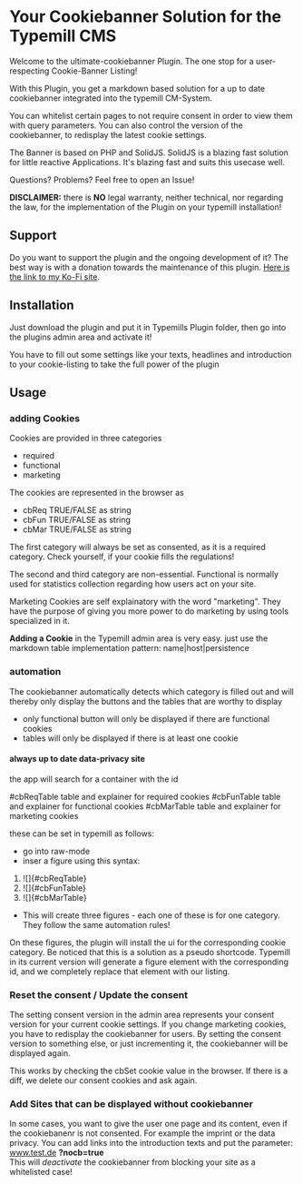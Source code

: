 # Your Cookiebanner Solution for the Typemill CMS

Welcome to the ultimate-cookiebanner Plugin. The one stop for a user-respecting Cookie-Banner Listing!

With this Plugin, you get a markdown based solution for a up to date cookiebanner integrated into the typemill CM-System.

You can whitelist certain pages to not require consent in order to view them with query parameters. You can also control the version of the cookiebanner, to redisplay the latest cookie settings.

The Banner is based on PHP and SolidJS. SolidJS is a blazing fast solution for little reactive Applications. It's blazing fast and suits this usecase well.

Questions? Problems? Feel free to open an Issue!

**DISCLAIMER:** there is **NO** legal warranty, neither technical, nor regarding the law, for the implementation of the Plugin on your typemill installation!

## Support

Do you want to support the plugin and the ongoing development of it? The best way is with a donation towards the maintenance of this plugin.
[Here is the link to my Ko-Fi site](https://ko-fi.com/slezakit/?hidefeed=true&widget=true&embed=true).

## Installation

Just download the plugin and put it in Typemills Plugin folder, then go into the plugins admin area and activate it!

You have to fill out some settings like your texts, headlines and introduction to your cookie-listing to take the full power of the plugin

## Usage

### adding Cookies

Cookies are provided in three categories

- required
- functional
- marketing

The cookies are represented in the browser as

- cbReq TRUE/FALSE as string
- cbFun TRUE/FALSE as string
- cbMar TRUE/FALSE as string

The first category will always be set as consented, as it is a required category. Check yourself, if your cookie fills the regulations!

The second and third category are non-essential. Functional is normally used for statistics collection regarding how users act on your site.

Marketing Cookies are self explainatory with the word "marketing". They have the purpose of giving you more power to do marketing by using tools specialized in it.

**Adding a Cookie** in the Typemill admin area is very easy. just use the markdown table implementation pattern:
name|host|persistence

### automation

The cookiebanner automatically detects which category is filled out and will thereby only display the buttons and the tables that are worthy to display

- only functional button will only be displayed if there are functional cookies
- tables will only be displayed if there is at least one cookie

#### always up to date data-privacy site

the app will search for a container with the id

#cbReqTable table and explainer for required cookies
#cbFunTable table and explainer for functional cookies
#cbMarTable table and explainer for marketing cookies

these can be set in typemill as follows:

- go into raw-mode
- inser a figure using this syntax:

1. ![]{#cbReqTable}
2. ![]{#cbFunTable}
3. ![]{#cbMarTable}

- This will create three figures - each one of these is for one category. They follow the same automation rules!

On these figures, the plugin will install the ui for the corresponding cookie category. Be noticed that this is a solution as a pseudo shortcode. Typemill in its current version will generate a figure element with the corresponding id, and we completely replace that element with our listing.

### Reset the consent / Update the consent

The setting consent version in the admin area represents your consent version for your current cookie settings.
If you change marketing cookies, you have to redisplay the cookiebanner for users. By setting the consent version to something else, or just incrementing it, the cookiebanner will be displayed again.

This works by checking the cbSet cookie value in the browser. If there is a diff, we delete our consent cookies and ask again.

### Add Sites that can be displayed without cookiebanner

In some cases, you want to give the user one page and its content, even if the cookiebanenr is not consented. For example the imprint or the data privacy. You can add links into the introduction texts and put the parameter:  
www.test.de **?nocb=true**  
This will _deactivate_ the cookiebanner from blocking your site as a whitelisted case!

